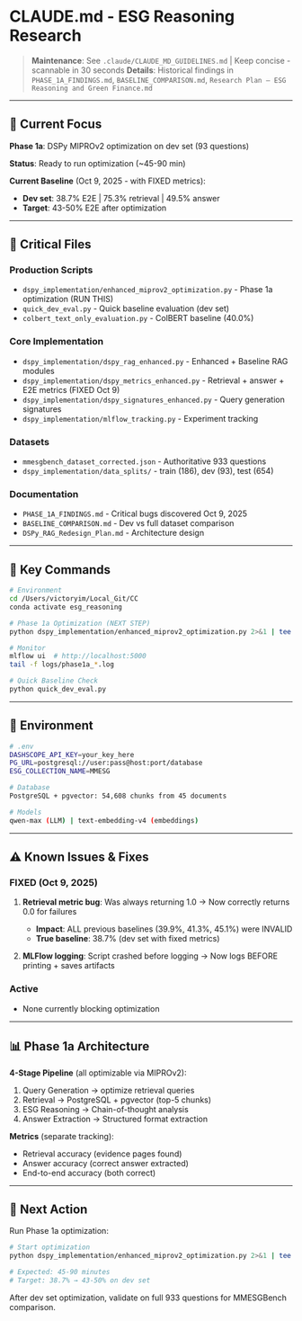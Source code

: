 # CLAUDE.md - ESG Reasoning Research

> **Maintenance**: See `.claude/CLAUDE_MD_GUIDELINES.md` | Keep concise - scannable in 30 seconds
> **Details**: Historical findings in `PHASE_1A_FINDINGS.md`, `BASELINE_COMPARISON.md`, `Research Plan — ESG Reasoning and Green Finance.md`

---

## 🎯 Current Focus

**Phase 1a**: DSPy MIPROv2 optimization on dev set (93 questions)

**Status**: Ready to run optimization (~45-90 min)

**Current Baseline** (Oct 9, 2025 - with FIXED metrics):
- **Dev set**: 38.7% E2E | 75.3% retrieval | 49.5% answer
- **Target**: 43-50% E2E after optimization

---

## 📁 Critical Files

### Production Scripts
- `dspy_implementation/enhanced_miprov2_optimization.py` - Phase 1a optimization (RUN THIS)
- `quick_dev_eval.py` - Quick baseline evaluation (dev set)
- `colbert_text_only_evaluation.py` - ColBERT baseline (40.0%)

### Core Implementation
- `dspy_implementation/dspy_rag_enhanced.py` - Enhanced + Baseline RAG modules
- `dspy_implementation/dspy_metrics_enhanced.py` - Retrieval + answer + E2E metrics (FIXED Oct 9)
- `dspy_implementation/dspy_signatures_enhanced.py` - Query generation signatures
- `dspy_implementation/mlflow_tracking.py` - Experiment tracking

### Datasets
- `mmesgbench_dataset_corrected.json` - Authoritative 933 questions
- `dspy_implementation/data_splits/` - train (186), dev (93), test (654)

### Documentation
- `PHASE_1A_FINDINGS.md` - Critical bugs discovered Oct 9, 2025
- `BASELINE_COMPARISON.md` - Dev vs full dataset comparison
- `DSPy_RAG_Redesign_Plan.md` - Architecture design

---

## 🚀 Key Commands

```bash
# Environment
cd /Users/victoryim/Local_Git/CC
conda activate esg_reasoning

# Phase 1a Optimization (NEXT STEP)
python dspy_implementation/enhanced_miprov2_optimization.py 2>&1 | tee logs/phase1a_$(date +%Y%m%d_%H%M%S).log

# Monitor
mlflow ui  # http://localhost:5000
tail -f logs/phase1a_*.log

# Quick Baseline Check
python quick_dev_eval.py
```

---

## 🔧 Environment

```bash
# .env
DASHSCOPE_API_KEY=your_key_here
PG_URL=postgresql://user:pass@host:port/database
ESG_COLLECTION_NAME=MMESG

# Database
PostgreSQL + pgvector: 54,608 chunks from 45 documents

# Models
qwen-max (LLM) | text-embedding-v4 (embeddings)
```

---

## ⚠️ Known Issues & Fixes

### FIXED (Oct 9, 2025)
1. **Retrieval metric bug**: Was always returning 1.0 → Now correctly returns 0.0 for failures
   - **Impact**: ALL previous baselines (39.9%, 41.3%, 45.1%) were INVALID
   - **True baseline**: 38.7% (dev set with fixed metrics)

2. **MLFlow logging**: Script crashed before logging → Now logs BEFORE printing + saves artifacts

### Active
- None currently blocking optimization

---

## 📊 Phase 1a Architecture

**4-Stage Pipeline** (all optimizable via MIPROv2):
1. Query Generation → optimize retrieval queries
2. Retrieval → PostgreSQL + pgvector (top-5 chunks)
3. ESG Reasoning → Chain-of-thought analysis
4. Answer Extraction → Structured format extraction

**Metrics** (separate tracking):
- Retrieval accuracy (evidence pages found)
- Answer accuracy (correct answer extracted)
- End-to-end accuracy (both correct)

---

## 🎯 Next Action

Run Phase 1a optimization:
```bash
# Start optimization
python dspy_implementation/enhanced_miprov2_optimization.py 2>&1 | tee logs/phase1a_$(date +%Y%m%d_%H%M%S).log

# Expected: 45-90 minutes
# Target: 38.7% → 43-50% on dev set
```

After dev set optimization, validate on full 933 questions for MMESGBench comparison.
